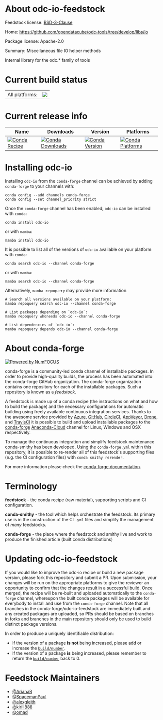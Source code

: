 About odc-io-feedstock
======================

Feedstock license: [BSD-3-Clause](https://github.com/conda-forge/odc-io-feedstock/blob/main/LICENSE.txt)

Home: https://github.com/opendatacube/odc-tools/tree/develop/libs/io

Package license: Apache-2.0

Summary: Miscellaneous file IO helper methods

Internal library for the odc.* family of tools


Current build status
====================


<table><tr><td>All platforms:</td>
    <td>
      <a href="https://dev.azure.com/conda-forge/feedstock-builds/_build/latest?definitionId=14135&branchName=main">
        <img src="https://dev.azure.com/conda-forge/feedstock-builds/_apis/build/status/odc-io-feedstock?branchName=main">
      </a>
    </td>
  </tr>
</table>

Current release info
====================

| Name | Downloads | Version | Platforms |
| --- | --- | --- | --- |
| [![Conda Recipe](https://img.shields.io/badge/recipe-odc--io-green.svg)](https://anaconda.org/conda-forge/odc-io) | [![Conda Downloads](https://img.shields.io/conda/dn/conda-forge/odc-io.svg)](https://anaconda.org/conda-forge/odc-io) | [![Conda Version](https://img.shields.io/conda/vn/conda-forge/odc-io.svg)](https://anaconda.org/conda-forge/odc-io) | [![Conda Platforms](https://img.shields.io/conda/pn/conda-forge/odc-io.svg)](https://anaconda.org/conda-forge/odc-io) |

Installing odc-io
=================

Installing `odc-io` from the `conda-forge` channel can be achieved by adding `conda-forge` to your channels with:

```
conda config --add channels conda-forge
conda config --set channel_priority strict
```

Once the `conda-forge` channel has been enabled, `odc-io` can be installed with `conda`:

```
conda install odc-io
```

or with `mamba`:

```
mamba install odc-io
```

It is possible to list all of the versions of `odc-io` available on your platform with `conda`:

```
conda search odc-io --channel conda-forge
```

or with `mamba`:

```
mamba search odc-io --channel conda-forge
```

Alternatively, `mamba repoquery` may provide more information:

```
# Search all versions available on your platform:
mamba repoquery search odc-io --channel conda-forge

# List packages depending on `odc-io`:
mamba repoquery whoneeds odc-io --channel conda-forge

# List dependencies of `odc-io`:
mamba repoquery depends odc-io --channel conda-forge
```


About conda-forge
=================

[![Powered by
NumFOCUS](https://img.shields.io/badge/powered%20by-NumFOCUS-orange.svg?style=flat&colorA=E1523D&colorB=007D8A)](https://numfocus.org)

conda-forge is a community-led conda channel of installable packages.
In order to provide high-quality builds, the process has been automated into the
conda-forge GitHub organization. The conda-forge organization contains one repository
for each of the installable packages. Such a repository is known as a *feedstock*.

A feedstock is made up of a conda recipe (the instructions on what and how to build
the package) and the necessary configurations for automatic building using freely
available continuous integration services. Thanks to the awesome service provided by
[Azure](https://azure.microsoft.com/en-us/services/devops/), [GitHub](https://github.com/),
[CircleCI](https://circleci.com/), [AppVeyor](https://www.appveyor.com/),
[Drone](https://cloud.drone.io/welcome), and [TravisCI](https://travis-ci.com/)
it is possible to build and upload installable packages to the
[conda-forge](https://anaconda.org/conda-forge) [Anaconda-Cloud](https://anaconda.org/)
channel for Linux, Windows and OSX respectively.

To manage the continuous integration and simplify feedstock maintenance
[conda-smithy](https://github.com/conda-forge/conda-smithy) has been developed.
Using the ``conda-forge.yml`` within this repository, it is possible to re-render all of
this feedstock's supporting files (e.g. the CI configuration files) with ``conda smithy rerender``.

For more information please check the [conda-forge documentation](https://conda-forge.org/docs/).

Terminology
===========

**feedstock** - the conda recipe (raw material), supporting scripts and CI configuration.

**conda-smithy** - the tool which helps orchestrate the feedstock.
                   Its primary use is in the construction of the CI ``.yml`` files
                   and simplify the management of *many* feedstocks.

**conda-forge** - the place where the feedstock and smithy live and work to
                  produce the finished article (built conda distributions)


Updating odc-io-feedstock
=========================

If you would like to improve the odc-io recipe or build a new
package version, please fork this repository and submit a PR. Upon submission,
your changes will be run on the appropriate platforms to give the reviewer an
opportunity to confirm that the changes result in a successful build. Once
merged, the recipe will be re-built and uploaded automatically to the
`conda-forge` channel, whereupon the built conda packages will be available for
everybody to install and use from the `conda-forge` channel.
Note that all branches in the conda-forge/odc-io-feedstock are
immediately built and any created packages are uploaded, so PRs should be based
on branches in forks and branches in the main repository should only be used to
build distinct package versions.

In order to produce a uniquely identifiable distribution:
 * If the version of a package **is not** being increased, please add or increase
   the [``build/number``](https://docs.conda.io/projects/conda-build/en/latest/resources/define-metadata.html#build-number-and-string).
 * If the version of a package **is** being increased, please remember to return
   the [``build/number``](https://docs.conda.io/projects/conda-build/en/latest/resources/define-metadata.html#build-number-and-string)
   back to 0.

Feedstock Maintainers
=====================

* [@ArianaB](https://github.com/ArianaB/)
* [@SpacemanPaul](https://github.com/SpacemanPaul/)
* [@alexgleith](https://github.com/alexgleith/)
* [@kirill888](https://github.com/kirill888/)
* [@omad](https://github.com/omad/)

